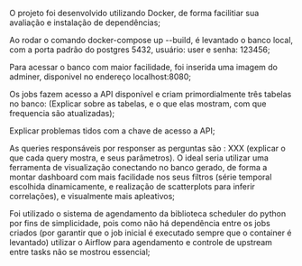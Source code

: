 O projeto foi desenvolvido utilizando Docker, de forma facilitiar sua avaliação e instalação de dependências;

Ao rodar o comando docker-compose up --build, é levantado o banco local, com a porta padrão do postgres 5432, usuário: user e senha: 123456;

Para acessar o banco com maior facilidade, foi inserida uma imagem do adminer, disponivel no endereço localhost:8080;

Os jobs fazem acesso a API disponível e criam primordialmente três tabelas no banco:
(Explicar sobre as tabelas, e o que elas mostram, com que frequencia são atualizadas);

Explicar problemas tidos com a chave de acesso a API;

As queries responsáveis por responser as perguntas são : XXX (explicar o que cada query mostra, e seus parâmetros). O ideal seria utilizar uma ferramenta de visualização conectando no banco gerado, de forma a montar dashboard com mais facilidade nos seus filtros (série temporal escolhida dinamicamente, e realização de scatterplots para inferir correlações), e visualmente mais apleativos;

Foi utilizado o sistema de agendamento da biblioteca scheduler do python por fins de simplicidade, pois como não há dependência entre os jobs criados (por garantir que o job inicial é executado sempre que o container é levantado) utilizar o Airflow para agendamento e controle de upstream entre tasks não se mostrou essencial;